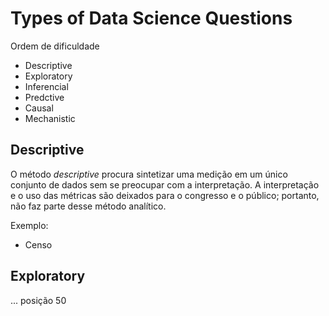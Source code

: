 # Types of Data Science Questions

Ordem de dificuldade

+ Descriptive
+ Exploratory
+ Inferencial
+ Predctive
+ Causal
+ Mechanistic

## Descriptive

O método *descriptive* procura sintetizar uma medição em um único conjunto de dados sem se preocupar com a interpretação. A interpretação e o uso das métricas são deixados para o congresso e o público; portanto, não faz parte desse método analítico.

Exemplo:

+ Censo

## Exploratory

... posição 50